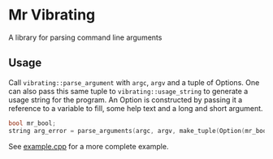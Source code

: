 # Mr Vibrating

A library for parsing command line arguments

## Usage

Call `vibrating::parse_argument` with `argc`, `argv` and a tuple of Options.
One can also pass this same tuple to `vibrating::usage_string` to generate a usage string for the 
program.
An Option is constructed by passing it a reference to a variable to fill, some help text and a long
and short argument.

``` c++
bool mr_bool;
string arg_error = parse_arguments(argc, argv, make_tuple(Option(mr_bool, "A Flag", "long-argument", 'b')));
```

See [example.cpp](example.cpp) for a more complete example.
